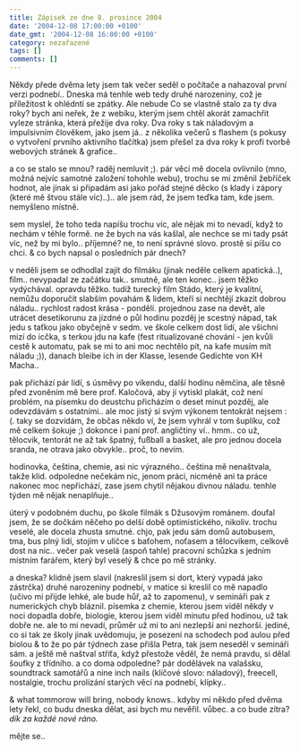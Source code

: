 ```yaml
---
title: Zápisek ze dne 8. prosince 2004
date: '2004-12-08 17:00:00 +0100'
date_gmt: '2004-12-08 16:00:00 +0100'
category: nezařazené
tags: []
comments: []
---
```

<p>Někdy přede dvěma lety jsem tak večer seděl o počítače a nahazoval první verzi podnebí..   Dneska má tenhle web tedy druhé narozeniny, což je příležitost k ohlédntí se zpátky. Ale nebude Co se vlastně  stalo za ty dva roky? bych ani neřek, že z webíku, kterým jsem chtěl akorát zamachřit vyleze stránka, která  přežije dva roky. Dva roky s tak náladovým a impulsivním člověkem, jako jsem já.. z několika večerů s   flashem (s pokusy o vytvoření prvního aktivního tlačítka) jsem přešel za dva roky k profi tvorbě   webových stránek &amp; grafice.. </p>
<p>a co se stalo se mnou? raděj nemluvit ;). pár věcí mě docela ovlivnilo (mno, možná nejvíc samotné založení  tohohle webu), trochu se mi změnil žebříček hodnot, ale jinak si připadám asi jako pořád stejné děcko   (s klady i zápory (které mě štvou stále víc)..).. ale jsem rád, že jsem teďka tam, kde jsem. nemyšleno místně.</p>
<p>sem myslel, že toho teda napíšu trochu víc, ale nějak mi to nevadí, když to nechám v téhle formě. ne že bych na vás  kašlal, ale nechce se mi tady psát víc, než by mi bylo.. příjemné? ne, to není správné slovo. prostě si píšu co chci.  &amp; co bych napsal o posledních pár dnech?</p>
<p>v neděli jsem se odhodlal zajít do filmáku (jinak neděle celkem apatická..), film.. nevypadal ze začátku tak..  smutně, ale ten konec.. jsem těžko vydýchával. opravdu těžko. tudíž turecký film Stádo, který je kvalitní, nemůžu  doporučit slabším povahám &amp; lidem, kteří si nechtějí zkazit dobrou náladu.. rychlost radost krása - pondělí.  projednou zase na devět, ale utrácet desetikorunu za jízdné o půl hodinu pozděj je scestný nápad, tak jedu s taťkou  jako obyčejně v sedm. ve škole celkem dost lidí, ale všichni mizí do icčka, s terkou jdu na kafe (fest ritualizované  chování - jen kvůli cestě k automatu, pak se mi to ani moc nechtělo pít, na kafe musím mít náladu ;)),  danach bleibe ich in der Klasse, lesende Gedichte von KH Macha..</p>
<p>pak přichází pár lidí, s úsměvy po víkendu, další hodinu němčina, ale těsně před zvoněním mě bere prof. Kaločová,  aby jí vytiskl plakát, což není problém, na písemku do deustchu přicházím o deset minut pozděj, ale odevzdávám  s ostatními.. ale moc jistý si svým výkonem tentokrát nejsem :(. taky se dozvídám, že občas někdo ví, že jsem vyhrál  v tom šuplíku, což mě celkem šokuje ;) dokonce i paní prof. angličtiny ví.. hmm.. co už, tělocvik, tentorát ne až   tak špatný, fußball a basket, ale pro jednou docela sranda, ne otrava jako obvykle.. proč, to nevím.</p>
<p>hodinovka, čeština, chemie, asi nic výrazného.. čeština mě nenaštvala, takže klid. odpoledne nečekám nic, jenom  práci, nicméně ani ta práce nakonec moc nepřichází, zase jsem chytil nějakou divnou náladu. tenhle týden mě nějak  nenaplňuje..</p>
<p>úterý v podobném duchu, po škole filmák s Džusovým románem. doufal jsem, že se dočkám něčeho po delší době  optimistického, nikoliv. trochu veselé, ale docela zhusta smutné. chjo, pak jedu sám domů autobusem,  tma, bus plný lidí, stojím v uličce s baťohem, noťasem a tělocvikem, celkově dost na nic.. večer pak veselá (aspoň tahle)  pracovní schůzka s jedním místním farářem, který byl veselý &amp; chce po mě stránky.</p>
<p>a dneska? klidně jsem slavil (nakreslil jsem si dort, který vypadá jako zástrčka) druhé narozeniny podnebí,  v matice si kreslil co mě napadlo (učivo mi přijde lehké, ale bude hůř, až to zapomenu), v semináři pak z numerických  chyb bláznil. písemka z chemie, kterou jsem viděl někdy v noci dopadla dobře, biologie, kterou jsem viděl  minutu před hodinou, už tak dobře ne. ale to mi nevadí, průměr už mi to ani nezlepší ani nezhorší.  jediné, co si tak ze školy jinak uvědomuju, je posezení na schodech pod aulou před biolou &amp; to že po pár  týdnech zase přišla Petra, tak jsem neseděl v semináři sám. a ještě mě naštval stříťa, když přestože věděl,  že nemá pravdu, si dělal šoufky z třídního. a co doma odpoledne? pár dodělávek na valašsku, soundtrack samotářů  a nine inch nails (klíčové slovo: náladový), freecell, nostalgie, trochu prolízání starých věcí na podnebí, klípky..</p>
<p>&amp; what tommorow will bring, nobody knows.. kdyby mi někdo před dvěma lety řekl, co budu dneska dělat, asi bych  mu nevěřil. vůbec. a co bude zítra? <em>dík za každé nové ráno.</em></p>
<p>mějte se..</p>
